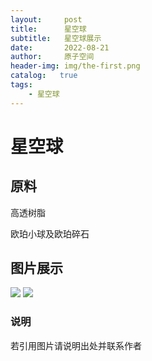```yaml
---
layout:     post
title:      星空球
subtitle:   星空球展示
date:       2022-08-21
author:     原子空间
header-img: img/the-first.png
catalog:   true
tags:
    - 星空球
---
```

# 星空球
## 原料
<p>高透树脂</p>
<p>欧珀小球及欧珀碎石</p>

## 图片展示
![]({{site.baseurl}}/img/star/1.jpg)
![]({{site.baseurl}}/img/star/3.jpg)

### 说明
若引用图片请说明出处并联系作者
